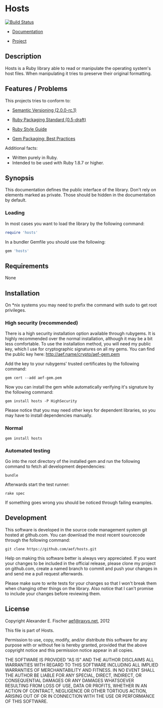 Hosts
=====

[![Build Status](https://secure.travis-ci.org/aef/hosts.png)](
https://secure.travis-ci.org/aef/hosts)

* [Documentation][1]
* [Project][2]

   [1]: http://rdoc.info/projects/aef/hosts/
   [2]: http://github.com/aef/hosts/

Description
-----------

Hosts is a Ruby library able to read or manipulate the operating system's host
files. When manipulating it tries to preserve their original formatting.

Features / Problems
-------------------

This projects tries to conform to:

* [Semantic Versioning (2.0.0-rc.1)][5]
* [Ruby Packaging Standard (0.5-draft)][6]
* [Ruby Style Guide][7]
* [Gem Packaging: Best Practices][8]

   [5]: http://semver.org/
   [6]: http://chneukirchen.github.com/rps/
   [7]: https://github.com/bbatsov/ruby-style-guide
   [8]: http://weblog.rubyonrails.org/2009/9/1/gem-packaging-best-practices

Additional facts:

* Written purely in Ruby.
* Intended to be used with Ruby 1.8.7 or higher.

Synopsis
--------

This documentation defines the public interface of the library. Don't rely
on elements marked as private. Those should be hidden in the documentation
by default.

### Loading

In most cases you want to load the library by the following command:

~~~~~ ruby
require 'hosts'
~~~~~

In a bundler Gemfile you should use the following:

~~~~~ ruby
gem 'hosts'
~~~~~

Requirements
------------

None

Installation
------------

On *nix systems you may need to prefix the command with sudo to get root
privileges.

### High security (recommended)

There is a high security installation option available through rubygems. It is
highly recommended over the normal installation, although it may be a bit less
comfortable. To use the installation method, you will need my public key, which
I use for cryptographic signatures on all my gems. You can find the public key
here: http://aef.name/crypto/aef-gem.pem

Add the key to your rubygems' trusted certificates by the following command:

    gem cert --add aef-gem.pem

Now you can install the gem while automatically verifying it's signature by the
following command:

    gem install hosts -P HighSecurity

Please notice that you may need other keys for dependent libraries, so you may
have to install dependencies manually.  

### Normal

    gem install hosts

### Automated testing

Go into the root directory of the installed gem and run the following command
to fetch all development dependencies:

    bundle

Afterwards start the test runner:

    rake spec

If something goes wrong you should be noticed through failing examples.

Development
-----------

This software is developed in the source code management system git hosted
at github.com. You can download the most recent sourcecode through the
following command:

    git clone https://github.com/aef/hosts.git

Help on making this software better is always very appreciated. If you want
your changes to be included in the official release, please clone my project
on github.com, create a named branch to commit and push your changes in and
send me a pull request afterwards.

Please make sure to write tests for your changes so that I won't break them
when changing other things on the library. Also notice that I can't promise
to include your changes before reviewing them.

License
-------

Copyright Alexander E. Fischer <aef@raxys.net>, 2012

This file is part of Hosts.

Permission to use, copy, modify, and/or distribute this software for any
purpose with or without fee is hereby granted, provided that the above
copyright notice and this permission notice appear in all copies.

THE SOFTWARE IS PROVIDED "AS IS" AND THE AUTHOR DISCLAIMS ALL WARRANTIES WITH
REGARD TO THIS SOFTWARE INCLUDING ALL IMPLIED WARRANTIES OF MERCHANTABILITY AND
FITNESS. IN NO EVENT SHALL THE AUTHOR BE LIABLE FOR ANY SPECIAL, DIRECT,
INDIRECT, OR CONSEQUENTIAL DAMAGES OR ANY DAMAGES WHATSOEVER RESULTING FROM
LOSS OF USE, DATA OR PROFITS, WHETHER IN AN ACTION OF CONTRACT, NEGLIGENCE OR
OTHER TORTIOUS ACTION, ARISING OUT OF OR IN CONNECTION WITH THE USE OR
PERFORMANCE OF THIS SOFTWARE.
